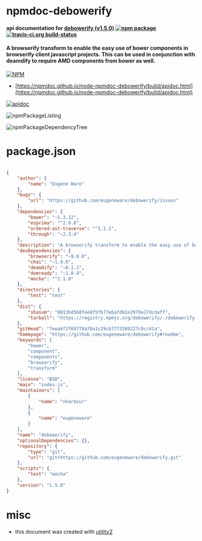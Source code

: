 # npmdoc-debowerify

#### api documentation for  [debowerify (v1.5.0)](https://github.com/eugeneware/debowerify#readme)  [![npm package](https://img.shields.io/npm/v/npmdoc-debowerify.svg?style=flat-square)](https://www.npmjs.org/package/npmdoc-debowerify) [![travis-ci.org build-status](https://api.travis-ci.org/npmdoc/node-npmdoc-debowerify.svg)](https://travis-ci.org/npmdoc/node-npmdoc-debowerify)

#### A browserify transform to enable the easy use of bower components in browserify client javascript projects. This can be used in conjunction with deamdify to require AMD components from bower as well.

[![NPM](https://nodei.co/npm/debowerify.png?downloads=true&downloadRank=true&stars=true)](https://www.npmjs.com/package/debowerify)

- [https://npmdoc.github.io/node-npmdoc-debowerify/build/apidoc.html](https://npmdoc.github.io/node-npmdoc-debowerify/build/apidoc.html)

[![apidoc](https://npmdoc.github.io/node-npmdoc-debowerify/build/screenCapture.buildCi.browser.%252Ftmp%252Fbuild%252Fapidoc.html.png)](https://npmdoc.github.io/node-npmdoc-debowerify/build/apidoc.html)

![npmPackageListing](https://npmdoc.github.io/node-npmdoc-debowerify/build/screenCapture.npmPackageListing.svg)

![npmPackageDependencyTree](https://npmdoc.github.io/node-npmdoc-debowerify/build/screenCapture.npmPackageDependencyTree.svg)



# package.json

```json

{
    "author": {
        "name": "Eugene Ware"
    },
    "bugs": {
        "url": "https://github.com/eugeneware/debowerify/issues"
    },
    "dependencies": {
        "bower": "~1.3.12",
        "esprima": "^2.0.0",
        "ordered-ast-traverse": "^1.1.1",
        "through": "~2.3.4"
    },
    "description": "A browserify transform to enable the easy use of bower components in browserify client javascript projects. This can be used in conjunction with deamdify to require AMD components from bower as well.",
    "devDependencies": {
        "browserify": "~9.0.0",
        "chai": "~1.9.0",
        "deamdify": "~0.1.1",
        "domready": "~1.0.4",
        "mocha": "^2.1.0"
    },
    "directories": {
        "test": "test"
    },
    "dist": {
        "shasum": "0813bd5b8fee8f5fb77ebafd62e2979a17dcdaff",
        "tarball": "https://registry.npmjs.org/debowerify/-/debowerify-1.5.0.tgz"
    },
    "gitHead": "7eeabf2f69778a70a1c29cb7772589227c9cc41a",
    "homepage": "https://github.com/eugeneware/debowerify#readme",
    "keywords": [
        "bower",
        "component",
        "components",
        "browserify",
        "transform"
    ],
    "license": "BSD",
    "main": "index.js",
    "maintainers": [
        {
            "name": "nharbour"
        },
        {
            "name": "eugeneware"
        }
    ],
    "name": "debowerify",
    "optionalDependencies": {},
    "repository": {
        "type": "git",
        "url": "git+https://github.com/eugeneware/debowerify.git"
    },
    "scripts": {
        "test": "mocha"
    },
    "version": "1.5.0"
}
```



# misc
- this document was created with [utility2](https://github.com/kaizhu256/node-utility2)
